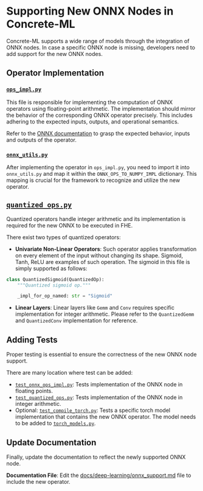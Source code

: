 # Supporting New ONNX Nodes in Concrete-ML

Concrete-ML supports a wide range of models through the integration of ONNX nodes. In case a specific ONNX node is missing, developers need to add support for the new ONNX nodes.

## Operator Implementation

### [`ops_impl.py`](/src/concrete/ml/onnx/ops_impl.py)

This file is responsible for implementing the computation of ONNX operators using floating-point arithmetic. The implementation should mirror the behavior of the corresponding ONNX operator precisely. This includes adhering to the expected inputs, outputs, and operational semantics.

Refer to the [ONNX documentation](https://github.com/onnx/onnx/blob/main/docs/Operators.md) to grasp the expected behavior, inputs and outputs of the operator.

### [`onnx_utils.py`](/src/concrete/ml/onnx/onnx_utils.py)

After implementing the operator in `ops_impl.py`, you need to import it into `onnx_utils.py` and map it within the `ONNX_OPS_TO_NUMPY_IMPL` dictionary. This mapping is crucial for the framework to recognize and utilize the new operator.

## [`quantized_ops.py`](/src/concrete/ml/quantization/quantized_ops.py)

Quantized operators handle integer arithmetic and its implementation is required for the new ONNX to be executed in FHE.

There exist two types of quantized operators:

- **Univariate Non-Linear Operators**: Such operator applies transformation on every element of the input without changing its shape. Sigmoid, Tanh, ReLU are examples of such operation. The sigmoid in this file is simply supported as follows:

<!--pytest-codeblocks:skip-->
```python
class QuantizedSigmoid(QuantizedOp):
    """Quantized sigmoid op."""

    _impl_for_op_named: str = "Sigmoid"
```

- **Linear Layers**: Linear layers like `Gemm` and `Conv` requires specific implementation for integer arithmetic. Please refer to the `QuantizedGemm` and `QuantizedConv` implementation for reference.

## Adding Tests

Proper testing is essential to ensure the correctness of the new ONNX node support.

There are many location where test can be added:
- [`test_onnx_ops_impl.py`](/tests/onnx/test_onnx_ops_impl.py): Tests implementation of the ONNX node in floating points.
- [`test_quantized_ops.py`](/tests/quantization/test_quantized_ops.py): Tests implementation of the ONNX node in integer arithmetic.
- Optional: [`test_compile_torch.py`](/tests/torch/test_compile_torch.py): Tests a specific torch model implementation that contains the new ONNX operator. The model needs to be added to [`torch_models.py`](/src/concrete/ml/pytest/torch_models.py).


## Update Documentation

Finally, update the documentation to reflect the newly supported ONNX node.

**Documentation File**: Edit the [docs/deep-learning/onnx_support.md](/docs/deep-learning/onnx_support.md) file to include the new operator.

